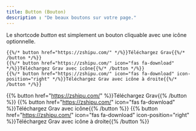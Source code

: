```yaml
---
title: Button (Bouton)
description : "De beaux boutons sur votre page."
---
```


Le shortcode *button* est simplement un bouton cliquable avec une icône optionnelle.

```
{{%/* button href="https://zshipu.com/" */%}}Téléchargez Grav{{%/* /button */%}}
{{%/* button href="https://zshipu.com/" icon="fas fa-download" */%}}Téléchargez Grav avec icône{{%/* /button */%}}
{{%/* button href="https://zshipu.com/" icon="fas fa-download" icon-position="right" */%}}Téléchargez Grav avec icône à droite{{%/* /button */%}}
```

{{% button href="https://zshipu.com/" %}}Téléchargez Grav{{% /button %}}
{{% button href="https://zshipu.com/" icon="fas fa-download" %}}Téléchargez Grav avec icône{{% /button %}}
{{% button href="https://zshipu.com/" icon="fas fa-download" icon-position="right" %}}Téléchargez Grav avec icône à droite{{% /button %}}
